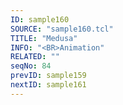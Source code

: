 ```yaml
---
ID: sample160
SOURCE: "sample160.tcl"
TITLE: "Medusa"
INFO: "<BR>Animation"
RELATED: ""
seqNo: 84
prevID: sample159
nextID: sample161
---
```


